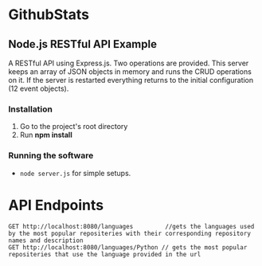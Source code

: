 # GithubStats

## Node.js RESTful API Example

A RESTful API using Express.js.
Two operations are provided. 
This server keeps an array of JSON objects in memory and runs the CRUD operations on it. 
If the server is restarted everything returns to the initial configuration (12 event objects).

### Installation

1.  Go to the project's root directory
2.  Run **npm install**

### Running the software

* ```node server.js``` for simple setups.

# API Endpoints

```
GET http://localhost:8080/languages         //gets the languages used by the most popular repositeries with their corresponding repository names and description
GET http://localhost:8080/languages/Python // gets the most popular repositeries that use the language provided in the url
